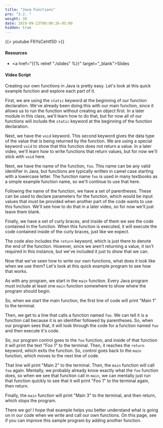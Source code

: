 ```yaml
---
title: "Java Functions"
pre: "3.J. "
weight: 30
date: 2019-09-23T00:00:26-05:00
hidden: true
---
```


{{< youtube F6YsCehtfS0 >}}

#### Resources

* <a href="{{% relref "./slides" %}}" target="_blank">Slides</a>

#### Video Script

Creating our own functions in Java is pretty easy. Let's look at this quick example function and explore each part of it.

First, we are using the `static` keyword at the beginning of our function declaration. We've already been doing this with our main function, since it allows us to run the function without creating an object first. In a later module in this class, we'll learn how to do that, but for now all of our functions will include the `static` keyword at the beginning of the function declaration.

Next, we have the `void` keyword. This second keyword gives the data type of the value that is being returned by the function. We are using a special keyword `void` to show that this function does not return a value. In a later video, we'll learn how to write functions that return values, but for now we'll stick with `void` here.

Next, we have the name of the function, `foo`. This name can be any valid identifier in Java, but functions are typically written in camel case starting with a lowercase letter. The function name `foo` is used in many textbooks as a simple example function name, so we'll continue to use that here.

Following the name of the function, we have a set of parentheses. These can be used to declare parameters for the function, which would be input values that must be provided when another part of the code wants to use this function. We'll see how to do that in a later video, so for now we'll just leave them blank.

Finally, we have a set of curly braces, and inside of them we see the code contained in the function. When this function is executed, it will execute the code contained inside of the curly braces, just like we expect.

The code also includes the `return` keyword, which is just there to denote the end of the function. However, since we aren't returning a value, it isn't required in this instance, but we've included it just to show that we can.

Now that we've seen how to write our own functions, what does it look like when we use them? Let's look at this quick example program to see how that works.

As with any program, we start in the `main` function. Every Java program must include at least one `main` function somewhere to show where the program should begin.

So, when we start the main function, the first line of code will print "Main 1" to the terminal.

Then, we get to a line that calls a function named `foo`. We can tell it is a function call because it is an identifier followed by parentheses. So, when our program sees that, it will look through the code for a function named `foo` and then execute it's code.

So, our program control goes to the `foo` function, and inside of that function it will print the text "Foo 1" to the terminal. Then, it reaches the `return` keyword, which exits the function. So, control goes back to the `main` function, which moves to the next line of code.

That line will print "Main 2" to the terminal. Then, the `main` function will call `foo` again. Mentally, we probably already know exactly what the `foo` function does, so when we see that function call in `main`, we can mentally just run that function quickly to see that it will print "Foo 1" to the terminal again, then return.

Finally, the `main` function will print "Main 3" to the terminal, and then return, which stops the program.

There we go! I hope that example helps you better understand what is going on in our code when we write and call our own functions. On this page, see if you can improve this sample program by adding another function.
